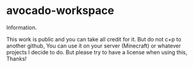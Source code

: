 # avocado-workspace

Information.

This work is public and you can take all credit for it. But do not c+p to another github, You can use it on your server (Minecraft) or whatever projects I decide to do. But please try to have a license when using this, Thanks!
